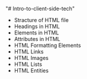 "# Intro-to-client-side-tech"

- Stracture of HTML file
- Headings in HTML
- Elements in HTML
- Attributes in HTML
- HTML Formatting Elements
- HTML Links
- HTML Images
- HTML Lists
- HTML Entities